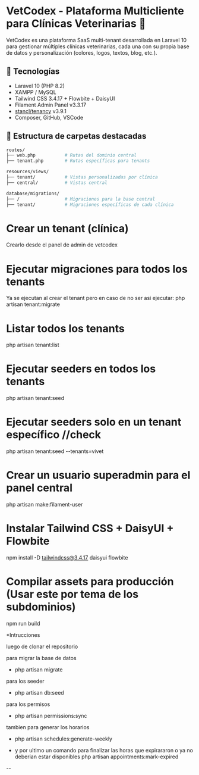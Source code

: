 # VetCodex - Plataforma Multicliente para Clínicas Veterinarias 🐾

VetCodex es una plataforma SaaS multi-tenant desarrollada en Laravel 10 para gestionar múltiples clínicas veterinarias, cada una con su propia base de datos y personalización (colores, logos, textos, blog, etc.).

## 🧱 Tecnologías

- Laravel 10 (PHP 8.2)
- XAMPP / MySQL
- Tailwind CSS 3.4.17 + Flowbite + DaisyUI
- Filament Admin Panel v3.3.17
- [stancl/tenancy](https://github.com/stancl/tenancy) v3.9.1
- Composer, GitHub, VSCode

## 📁 Estructura de carpetas destacadas

```bash
routes/
├── web.php           # Rutas del dominio central
├── tenant.php        # Rutas específicas para tenants

resources/views/
├── tenant/           # Vistas personalizadas por clínica
├── central/          # Vistas central

database/migrations/
├── /                 # Migraciones para la base central
├── tenant/           # Migraciones específicas de cada clínica

```

# Crear un tenant (clínica)
Crearlo desde el panel de admin de vetcodex

# Ejecutar migraciones para todos los tenants
Ya se ejecutan al crear el tenant pero en caso de no ser asi ejecutar:
php artisan tenant:migrate

# Listar todos los tenants
php artisan tenant:list

# Ejecutar seeders en todos los tenants
php artisan tenant:seed

# Ejecutar seeders solo en un tenant específico //check
php artisan tenant:seed --tenants=vivet

# Crear un usuario superadmin para el panel central
php artisan make:filament-user

# Instalar Tailwind CSS + DaisyUI + Flowbite
npm install -D tailwindcss@3.4.17 daisyui flowbite

# Compilar assets para producción (Usar este por tema de los subdominios)
npm run build

*Intrucciones 

luego de clonar el repositorio

para migrar la base de datos
- php artisan migrate

para los seeder
- php artisan db:seed

para los permisos 
- php artisan permissions:sync

tambien para generar los horarios
- php artisan schedules:generate-weekly

- y por ultimo un comando para finalizar las horas que expirararon o ya no deberian estar disponibles
php artisan appointments:mark-expired


--